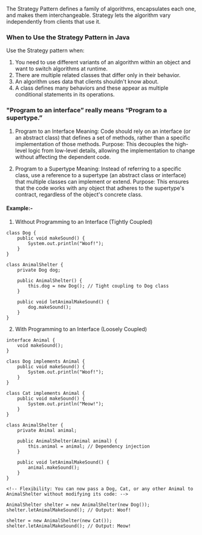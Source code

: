 The Strategy Pattern defines a family of algorithms, encapsulates each one, and makes them interchangeable.
Strategy lets the algorithm vary independently from clients that use it.


### When to Use the Strategy Pattern in Java
Use the Strategy pattern when:

1. You need to use different variants of an algorithm within an object and want to switch algorithms at runtime.
2. There are multiple related classes that differ only in their behavior.
3. An algorithm uses data that clients shouldn't know about.
4. A class defines many behaviors and these appear as multiple conditional statements in its operations.



### "Program to an interface” really means “Program to a supertype.”
1. Program to an Interface
Meaning: Code should rely on an interface (or an abstract class) that defines a set of methods, rather than a specific implementation of those methods.
Purpose: This decouples the high-level logic from low-level details, allowing the implementation to change without affecting the dependent code.

2. Program to a Supertype
Meaning: Instead of referring to a specific class, use a reference to a supertype (an abstract class or interface) that multiple classes can implement or extend.
Purpose: This ensures that the code works with any object that adheres to the supertype's contract, regardless of the object's concrete class.

#### Example:- 

1. Without Programming to an Interface (Tightly Coupled)

```
class Dog {
    public void makeSound() {
        System.out.println("Woof!");
    }
}

class AnimalShelter {
    private Dog dog;

    public AnimalShelter() {
        this.dog = new Dog(); // Tight coupling to Dog class
    }

    public void letAnimalMakeSound() {
        dog.makeSound();
    }
}
```

<!-- Problem: The AnimalShelter class is tightly coupled to the Dog class. If you want to introduce a Cat, you would need to modify AnimalShelter. -->


2. With Programming to an Interface (Loosely Coupled)

```
interface Animal {
    void makeSound();
}

class Dog implements Animal {
    public void makeSound() {
        System.out.println("Woof!");
    }
}

class Cat implements Animal {
    public void makeSound() {
        System.out.println("Meow!");
    }
}

class AnimalShelter {
    private Animal animal;

    public AnimalShelter(Animal animal) {
        this.animal = animal; // Dependency injection
    }

    public void letAnimalMakeSound() {
        animal.makeSound();
    }
}

<!-- Flexibility: You can now pass a Dog, Cat, or any other Animal to AnimalShelter without modifying its code: -->

AnimalShelter shelter = new AnimalShelter(new Dog());
shelter.letAnimalMakeSound(); // Output: Woof!

shelter = new AnimalShelter(new Cat());
shelter.letAnimalMakeSound(); // Output: Meow!
```
